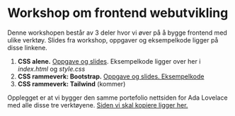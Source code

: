 # Workshop om frontend webutvikling

Denne workshopen består av 3 deler hvor vi øver på å bygge frontend med ulike verktøy. Slides fra workshop, oppgaver og eksempelkode ligger på disse linkene. 
1. **CSS alene.** [Oppgave og slides](https://github.com/Madelelo/about-ada/blob/main/Frontend%20webutvikling%20del%201%20-%20CSS.pdf). Eksempelkode ligger over her i *index.html* og *style.css*
2. **CSS rammeverk: Bootstrap.** [Oppgave og slides. ](https://github.com/Madelelo/about-ada/tree/bootstrap-version)[Eksempelkode](https://github.com/Madelelo/about-ada/tree/bootstrap-version)
3. **CSS rammeverk: Tailwind** (kommer)


Opplegget er at vi bygger den samme portefolio nettsiden for Ada Lovelace med alle disse tre verktøyene. [Siden vi skal kopiere ligger her.](https://about-ada-madelelo.vercel.app/)

